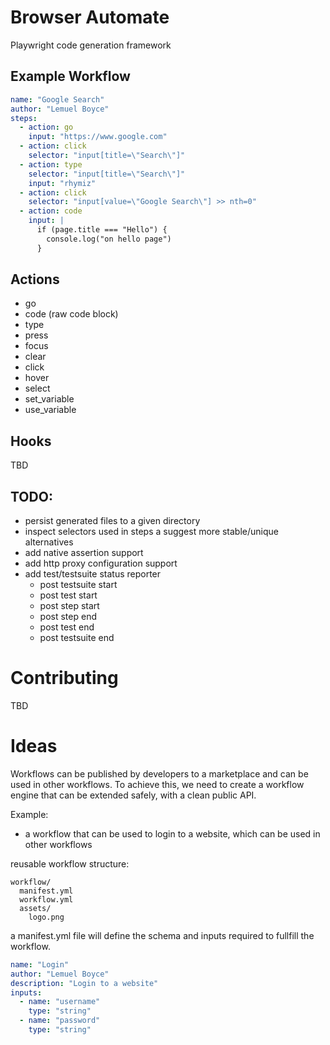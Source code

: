 # Browser Automate
Playwright code generation framework


## Example Workflow

```yaml
name: "Google Search"
author: "Lemuel Boyce"
steps:
  - action: go
    input: "https://www.google.com"
  - action: click
    selector: "input[title=\"Search\"]"
  - action: type
    selector: "input[title=\"Search\"]"
    input: "rhymiz"
  - action: click
    selector: "input[value=\"Google Search\"] >> nth=0"
  - action: code
    input: |
      if (page.title === "Hello") {
        console.log("on hello page")
      }
```


## Actions

* go
* code (raw code block)
* type
* press
* focus
* clear
* click
* hover
* select
* set_variable
* use_variable


## Hooks
TBD


## TODO:
* persist generated files to a given directory
* inspect selectors used in steps a suggest more stable/unique alternatives
* add native assertion support
* add http proxy configuration support
* add test/testsuite status reporter
  * post testsuite start
  * post test start
  * post step start
  * post step end
  * post test end
  * post testsuite end


# Contributing
TBD

# Ideas
Workflows can be published by developers to a marketplace and can be used in other workflows.
To achieve this, we need to create a workflow engine that can be extended safely, with a clean public API.

Example:
* a workflow that can be used to login to a website, which can be used in other workflows


reusable workflow structure:

```directory
workflow/
  manifest.yml
  workflow.yml
  assets/
    logo.png
```

a manifest.yml file will define the schema and inputs required to fullfill the workflow.

```yaml
name: "Login"
author: "Lemuel Boyce"
description: "Login to a website"
inputs:
  - name: "username"
    type: "string"
  - name: "password"
    type: "string"
```